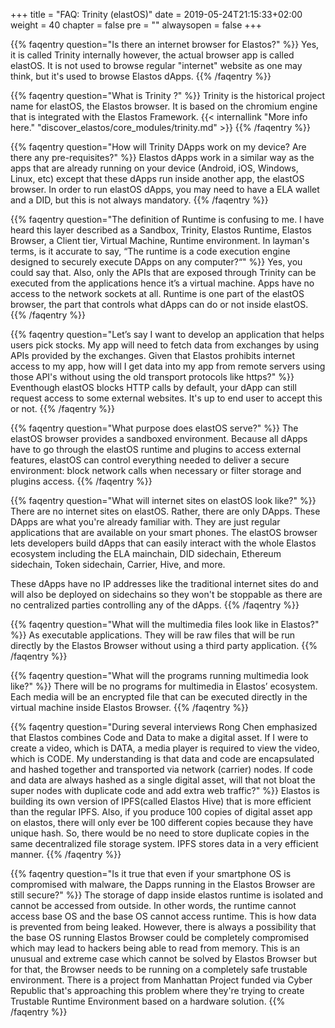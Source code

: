 +++
title = "FAQ: Trinity (elastOS)"
date = 2019-05-24T21:15:33+02:00
weight = 40
chapter = false
pre = ""
alwaysopen = false
+++ 

{{% faqentry question="Is there an internet browser for Elastos?" %}}
Yes, it is called Trinity internally however, the actual browser app is called elastOS. It is not used to browse regular "internet" website as one may think, but it's used to browse Elastos dApps.
{{% /faqentry %}}

{{% faqentry question="What is Trinity ?" %}}
Trinity is the historical project name for elastOS, the Elastos browser. It is based on the chromium engine that is integrated with the Elastos Framework. {{< internallink "More info here." "discover_elastos/core_modules/trinity.md" >}}
{{% /faqentry %}}

{{% faqentry question="How will Trinity DApps work on my device? Are there any pre-requisites?" %}}
Elastos dApps work in a similar way as the apps that are already running on your device (Android, iOS, Windows, Linux, etc) except that these dApps run inside another app, the elastOS browser. In order to run elastOS dApps, you may need to have a ELA wallet and a DID, but this is not always mandatory.
{{% /faqentry %}}

{{% faqentry question="The definition of Runtime is confusing to me. I have heard this layer described as a Sandbox, Trinity, Elastos Runtime, Elastos Browser, a Client tier, Virtual Machine, Runtime environment.  In layman's terms, is it accurate to say, “The runtime is a code execution engine designed to securely execute DApps on any computer?“" %}}
Yes, you could say that. Also, only the APIs that are exposed through Trinity can be executed from the applications hence it’s a virtual machine. Apps have no access to the network sockets at all. Runtime is one part of the elastOS browser, the part that controls what dApps can do or not inside elastOS.
{{% /faqentry %}}

{{% faqentry question="Let’s say I want to develop an application that helps users pick stocks. My app will need to fetch data from exchanges by using APIs provided by the exchanges. Given that Elastos prohibits internet access to my app, how will I get data into my app from remote servers using those API's without using the old transport protocols like https?" %}}
Eventhough elastOS blocks HTTP calls by default, your dApp can still request access to some external websites. It's up to end user to accept this or not. 
{{% /faqentry %}}

{{% faqentry question="What purpose does elastOS serve?" %}}
The elastOS browser provides a sandboxed environment. Because all dApps have to go through the elastOS runtime and plugins to access external features, elastOS can control everything needed to deliver a secure environment: block network calls when necessary or filter storage and plugins access.
{{% /faqentry %}}

{{% faqentry question="What will internet sites on elastOS look like?" %}}
There are no internet sites on elastOS. Rather, there are only DApps. These DApps are what you're already familiar with. They are just regular applications that are available on your smart phones. The elastOS browser lets developers build dApps that can easily interact with the whole Elastos ecosystem including the ELA mainchain, DID sidechain, Ethereum sidechain, Token sidechain, Carrier, Hive, and more. 

These dApps have no IP addresses like the traditional internet sites do and will also be deployed on sidechains so they won't be stoppable as there are no centralized parties controlling any of the dApps.
{{% /faqentry %}}

{{% faqentry question="What will the multimedia files look like in Elastos?" %}}
As executable applications. They will be raw files that will be run directly by the Elastos Browser without using a third party application.
{{% /faqentry %}}

{{% faqentry question="What will the programs running multimedia look like?" %}}
There will be no programs for multimedia in Elastos’ ecosystem. Each media will be an encrypted file that can be executed directly in the virtual machine inside Elastos Browser.
{{% /faqentry %}}

{{% faqentry question="During several interviews Rong Chen emphasized that Elastos combines Code and Data to make a digital asset. If I were to create a video, which is DATA, a media player is required to view the video, which is CODE. My understanding is that data and code are encapsulated and hashed together and transported via network (carrier) nodes. If code and data are always hashed as a single digital asset, will that not bloat the super nodes with duplicate code and add extra web traffic?" %}}
Elastos is building its own version of IPFS(called Elastos Hive) that is more efficient than the regular IPFS. Also, if you produce 100 copies of digital asset app on elastos, there will only ever be 100 different copies because they have unique hash. So, there would be no need to store duplicate copies in the same decentralized file storage system. IPFS stores data in a very efficient manner.
{{% /faqentry %}}

{{% faqentry question="Is it true that even if your smartphone OS is compromised with malware, the Dapps running in the Elastos Browser are still secure?" %}}
The storage of dapp inside elastos runtime is isolated and cannot be accessed from outside. In other words, the runtime cannot access base OS and the base OS cannot access runtime. This is how data is prevented from being leaked. However, there is always a possibility that the base OS running Elastos Browser could be completely compromised which may lead to hackers being able to read from memory. This is an unusual and extreme case which cannot be solved by Elastos Browser but for that, the Browser needs to be running on a completely safe trustable environment. There is a project from Manhattan Project funded via Cyber Republic that's approaching this problem where they're trying to create Trustable Runtime Environment based on a hardware solution.
{{% /faqentry %}}
